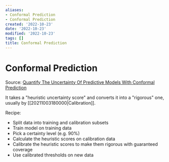 ```yaml
---
aliases:
- Conformal Prediction
- Conformal Prediction
created: '2022-10-23'
date: '2022-10-23'
modified: '2022-10-23'
tags: []
title: Conformal Prediction
---
```


# Conformal Prediction

Source: [Quantify The Uncertainty Of Predictive Models With Conformal Prediction](https://mindfulmodeler.substack.com/p/quantify-the-uncertainty-of-predictive)

It takes a "heuristic uncertainty score" and converts it into a "rigorous" one, usually by [[20211003180000|Calibration]].

Recipe:
- Split data into training and calibration subsets
- Train model on training data
- Pick a certainty level (e.g. 90%)
- Calculate the heuristic scores on calibration data
- Calibrate the heuristic scores to make them rigorous with guaranteed coverage
- Use calibrated thresholds on new data